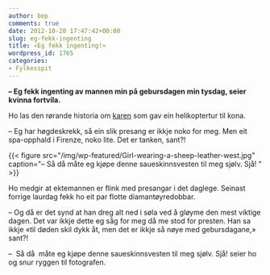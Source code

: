 ```yaml
---
author: bep
comments: true
date: 2012-10-20 17:47:42+00:00
slug: eg-fekk-ingenting
title: «Eg fekk ingenting!»
wordpress_id: 1765
categories:
- Fylkesspit
---
```


**– Eg fekk ingenting av mannen min på gebursdagen min tysdag, seier kvinna fortvila.**

Ho las den rørande historia om [karen](http://nrk.no/nyheter/distrikt/nrk_sogn_og_fjordane/1.8363940) som gav ein helikoptertur til kona.

<!--more-->


– Eg har høgdeskrekk, så ein slik presang er ikkje noko for meg. Men eit spa-opphald i Firenze, noko lite. Det er tanken, sant?!

{{< figure src="/img/wp-featured/Girl-wearing-a-sheep-leather-west.jpg" caption="–  Så då  måte eg kjøpe denne saueskinnsvesten til meg sjølv. Sjå! " >}}

Ho medgir at ektemannen er flink med presangar i det daglege. Seinast forrige laurdag fekk ho eit par flotte diamantøyredobbar.

– Og då er det synd at han dreg alt ned i søla ved å gløyme den mest viktige dagen. Det var ikkje dette eg såg for meg då me stod for presten. Han sa ikkje «til døden skil dykk åt, men det er ikkje så nøye med gebursdagane,» sant?!

–  Så då  måte eg kjøpe denne saueskinnsvesten til meg sjølv. Sjå! seier ho og snur ryggen til fotografen.
